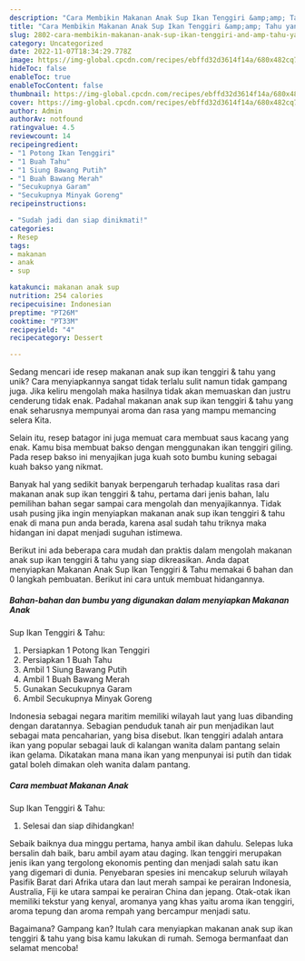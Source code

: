 ```yaml
---
description: "Cara Membikin Makanan Anak Sup Ikan Tenggiri &amp;amp; Tahu yang Bisa Manjain Lidah"
title: "Cara Membikin Makanan Anak Sup Ikan Tenggiri &amp;amp; Tahu yang Bisa Manjain Lidah"
slug: 2802-cara-membikin-makanan-anak-sup-ikan-tenggiri-and-amp-tahu-yang-bisa-manjain-lidah
category: Uncategorized
date: 2022-11-07T18:34:29.778Z
image: https://img-global.cpcdn.com/recipes/ebffd32d3614f14a/680x482cq70/makanan-anak-sup-ikan-tenggiri-tahu-foto-resep-utama.jpg
hideToc: false
enableToc: true
enableTocContent: false
thumbnail: https://img-global.cpcdn.com/recipes/ebffd32d3614f14a/680x482cq70/makanan-anak-sup-ikan-tenggiri-tahu-foto-resep-utama.jpg
cover: https://img-global.cpcdn.com/recipes/ebffd32d3614f14a/680x482cq70/makanan-anak-sup-ikan-tenggiri-tahu-foto-resep-utama.jpg
author: Admin
authorAv: notfound
ratingvalue: 4.5
reviewcount: 14
recipeingredient:
- "1 Potong Ikan Tenggiri"
- "1 Buah Tahu"
- "1 Siung Bawang Putih"
- "1 Buah Bawang Merah"
- "Secukupnya Garam"
- "Secukupnya Minyak Goreng"
recipeinstructions:

- "Sudah jadi dan siap dinikmati!"
categories:
- Resep
tags:
- makanan
- anak
- sup

katakunci: makanan anak sup 
nutrition: 254 calories
recipecuisine: Indonesian
preptime: "PT26M"
cooktime: "PT33M"
recipeyield: "4"
recipecategory: Dessert

---
```





Sedang mencari ide resep makanan anak
sup ikan tenggiri &amp; tahu yang unik? Cara menyiapkannya sangat tidak terlalu sulit namun tidak gampang juga. Jika keliru mengolah maka hasilnya tidak akan memuaskan dan justru cenderung tidak enak. Padahal makanan anak
sup ikan tenggiri &amp; tahu yang enak seharusnya mempunyai aroma dan rasa yang mampu memancing selera Kita.





Selain itu, resep batagor ini juga memuat cara membuat saus kacang yang enak. Kamu bisa membuat bakso dengan menggunakan ikan tenggiri giling. Pada resep bakso ini menyajikan juga kuah soto bumbu kuning sebagai kuah bakso yang nikmat.

Banyak hal yang sedikit banyak berpengaruh terhadap kualitas rasa dari makanan anak
sup ikan tenggiri &amp; tahu, pertama dari jenis bahan, lalu pemilihan bahan segar sampai cara mengolah dan menyajikannya. Tidak usah pusing jika ingin menyiapkan makanan anak
sup ikan tenggiri &amp; tahu enak di mana pun anda berada, karena asal sudah tahu triknya maka hidangan ini dapat menjadi suguhan istimewa.






Berikut ini ada beberapa cara mudah dan praktis dalam mengolah makanan anak
sup ikan tenggiri &amp; tahu yang siap dikreasikan. Anda dapat menyiapkan Makanan Anak
Sup Ikan Tenggiri &amp; Tahu memakai 6 bahan dan 0 langkah pembuatan. Berikut ini cara untuk membuat hidangannya.

<!--inarticleads1-->

##### Bahan-bahan dan bumbu yang digunakan dalam menyiapkan Makanan Anak
Sup Ikan Tenggiri &amp; Tahu:

1. Persiapkan 1 Potong Ikan Tenggiri
1. Persiapkan 1 Buah Tahu
1. Ambil 1 Siung Bawang Putih
1. Ambil 1 Buah Bawang Merah
1. Gunakan Secukupnya Garam
1. Ambil Secukupnya Minyak Goreng


Indonesia sebagai negara maritim memiliki wilayah laut yang luas dibanding dengan daratannya. Sebagian penduduk tanah air pun menjadikan laut sebagai mata pencaharian, yang bisa disebut. Ikan tenggiri adalah antara ikan yang popular sebagai lauk di kalangan wanita dalam pantang selain ikan gelama. Dikatakan mana mana ikan yang menpunyai isi putih dan tidak gatal boleh dimakan oleh wanita dalam pantang. 

<!--inarticleads2-->

##### Cara membuat Makanan Anak
Sup Ikan Tenggiri &amp; Tahu:


1. Selesai dan siap dihidangkan!

Sebaik baiknya dua minggu pertama, hanya ambil ikan dahulu. Selepas luka bersalin dah baik, baru ambil ayam atau daging. Ikan tenggiri merupakan jenis ikan yang tergolong ekonomis penting dan menjadi salah satu ikan yang digemari di dunia. Penyebaran spesies ini mencakup seluruh wilayah Pasifik Barat dari Afrika utara dan laut merah sampai ke perairan Indonesia, Australia, Fiji ke utara sampai ke perairan China dan jepang. Otak-otak ikan memiliki tekstur yang kenyal, aromanya yang khas yaitu aroma ikan tenggiri, aroma tepung dan aroma rempah yang bercampur menjadi satu. 

Bagaimana? Gampang kan? Itulah cara menyiapkan makanan anak
sup ikan tenggiri &amp; tahu yang bisa kamu lakukan di rumah. Semoga bermanfaat dan selamat mencoba!
